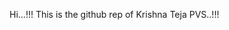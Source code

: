 Hi...!!! 
This is the github rep of Krishna Teja PVS..!!!


<!---
KTPerugupalli/KTPerugupalli is a ✨ special ✨ repository because its `README.md` (this file) appears on your GitHub profile.
You can click the Preview link to take a look at your changes.
--->
